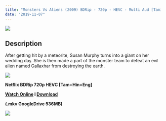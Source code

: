 ```yaml
---
title: "Monsters Vs Aliens (2009) BDRip - 720p - HEVC - Multi Aud [Tamil + Hindi + Eng] - x264 - 500MB Esub"
date: "2019-11-07"
---
```


[![](https://1.bp.blogspot.com/-RhTSfbzsrNo/XZSWS6bQYBI/AAAAAAAAAy4/w1baG8nW5UQEvWDJ1M8DH9xqgbK94ugZgCLcBGAsYHQ/s1600/91jxMGdm52L._RI_.jpg)](https://1.bp.blogspot.com/-RhTSfbzsrNo/XZSWS6bQYBI/AAAAAAAAAy4/w1baG8nW5UQEvWDJ1M8DH9xqgbK94ugZgCLcBGAsYHQ/s1600/91jxMGdm52L._RI_.jpg)

## Description

After getting hit by a meteorite, Susan Murphy turns into a giant on her wedding day. She is then made a part of the monster team to defeat an evil alien named Gallaxhar from destroying the earth.

[![](https://1.bp.blogspot.com/-fai1ZuUwnbA/XIjy2aT4irI/AAAAAAAAANw/WFW0YRK47_8GLAt3pPBSzBk0GJA6Mk5fgCPcBGAYYCw/s1600/torrborder.gif)](https://1.bp.blogspot.com/-fai1ZuUwnbA/XIjy2aT4irI/AAAAAAAAANw/WFW0YRK47_8GLAt3pPBSzBk0GJA6Mk5fgCPcBGAYYCw/s1600/torrborder.gif)

**Netflix BDRip 720p HEVC \[Tam+Hin+Eng\]**

**[Watch Online](https://toonnetworktamilvideos.blogspot.com/p/monsters-vs-aliens-2009.html) I [Download](https://drive.google.com/file/d/1DF8W9GYz_LgFYIDUoD4ExW4912a5-vSU/view)**

**(.mkv GoogleDrive 536MB)**

[![](https://1.bp.blogspot.com/-fai1ZuUwnbA/XIjy2aT4irI/AAAAAAAAANw/WFW0YRK47_8GLAt3pPBSzBk0GJA6Mk5fgCPcBGAYYCw/s1600/torrborder.gif)](https://1.bp.blogspot.com/-fai1ZuUwnbA/XIjy2aT4irI/AAAAAAAAANw/WFW0YRK47_8GLAt3pPBSzBk0GJA6Mk5fgCPcBGAYYCw/s1600/torrborder.gif)
